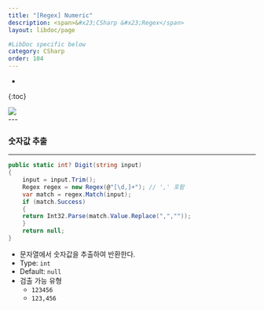 ```yaml
---
title: "[Regex] Numeric"
description: <span>&#x23;CSharp &#x23;Regex</span>
layout: libdoc/page

#LibDoc specific below
category: CSharp
order: 104
---
```

* 
{:toc}

<div align="left">
    <img src="https://img.shields.io/badge/C%23-512BD4?style=flat&logo=csharp&logoColor=white"/>
</div>
---

### 숫자값 추출
---
```csharp
public static int? Digit(string input)
{
    input = input.Trim();
    Regex regex = new Regex(@"[\d,]+"); // ',' 포함
    var match = regex.Match(input);
    if (match.Success)
    {
    return Int32.Parse(match.Value.Replace(",",""));
    }
    return null;
}
```
* 문자열에서 숫자값을 추출하여 반환한다.
* Type: `int`
* Default: `null`
* 검출 가능 유형
    * `123456`
    * `123,456`